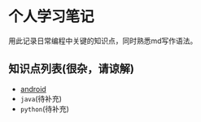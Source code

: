 # 个人学习笔记

用此记录日常编程中关键的知识点，同时熟悉md写作语法。

## 知识点列表(很杂，请谅解)
* [android](android/index.md)
* `java`(待补充)
* `python`(待补充)
